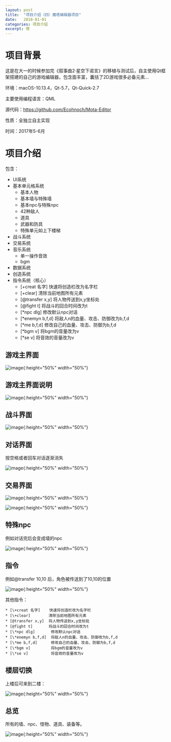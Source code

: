 ```yaml
---
layout: post
title:  "项目介绍（四）魔塔编辑器项目"
date:   2018-01-01
categories: 项目介绍
excerpt: 嗯
---
```

<script type="text/javascript" src="http://cdn.mathjax.org/mathjax/latest/MathJax.js?config=TeX-AMS-MML_HTMLorMML"></script>

<script type="text/x-mathjax-config">
    MathJax.Hub.Config({
        tex2jax: {inlineMath: [['$', '$']]},
        messageStyle: "none"
    });
</script>

# 项目背景

这是在大一的时候参加完《叙事曲2·星空下诺言》的移植与测试后，自主使用Qt框架搭建的自己的游戏编辑器，包含面丰富，囊括了2D游戏很多必备元素...

环境：macOS-10.13.4，Qt-5.7，Qt-Quick-2.7

主要使用编程语言：QML

源代码：https://github.com/Ecohnoch/Mota-Editor

性质：全独立自主实现

时间：2017年5-6月

# 项目介绍

包含：

* UI系统
* 基本单元格系统
	* 基本人物
	* 基本墙与特殊墙
	* 基本npc与特殊npc
	* 42种敌人
	* 道具
	* 武器和防具
	* 特殊单元如上下楼梯
* 战斗系统
* 交易系统
* 音乐系统
	* 单一操作音效
	* bgm
* 数据系统
* 创造系统
* 指令系统（核心）
	* [\+creat 名字]    快速将创造栏改为名字栏
	* [\+clear]        清除当前地图所有元素
	* [@transfer x,y]  将人物传送到x,y坐标处
	* [@fight t]       将战斗的回合时间改为t
	* [\*npc dlg]       修改默认npc对话
	* [\*enemyn b,f,d]  将敌人n的血量、攻击、防御改为b,f,d
	* [\*me b,f,d]      修改自己的血量、攻击、防御为b,f,d
	* [\*bgm v]         将bgm的音量改为v
	* [\*se v]          将音效的音量改为v 

## 游戏主界面

![image](/img/mo1.png){:height="50%" width="50%"}

## 游戏主界面说明

![image](/img/mo2.png){:height="50%" width="50%"}

## 战斗界面

![image](/img/mo3.png){:height="50%" width="50%"}

## 对话界面

按空格或者回车对话逐渐消失

![image](/img/mo4.png){:height="50%" width="50%"}

## 交易界面

![image](/img/mo5.png){:height="50%" width="50%"}

![image](/img/mo6.png){:height="50%" width="50%"}

## 特殊npc

例如对话完后会变成墙的npc

![image](/img/mo7.png){:height="50%" width="50%"}

## 指令

例如@transfer 10,10 后，角色被传送到了10,10的位置

![image](/img/mo8.png){:height="50%" width="50%"}

其他指令：

	* [\+creat 名字]    快速将创造栏改为名字栏
	* [\+clear]        清除当前地图所有元素
	* [@transfer x,y]  将人物传送到x,y坐标处
	* [@fight t]       将战斗的回合时间改为t
	* [\*npc dlg]       修改默认npc对话
	* [\*enemyn b,f,d]  将敌人n的血量、攻击、防御改为b,f,d
	* [\*me b,f,d]      修改自己的血量、攻击、防御为b,f,d
	* [\*bgm v]         将bgm的音量改为v
	* [\*se v]          将音效的音量改为v 

## 楼层切换

上楼后可来到二楼：

![image](/img/mo9.png){:height="50%" width="50%"}

## 总览

所有的墙、npc、怪物、道具、装备等。

![image](/img/mo10.png){:height="50%" width="50%"}
